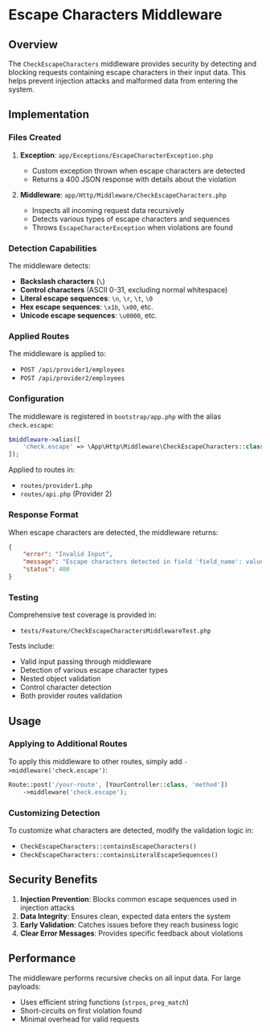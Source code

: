 # Escape Characters Middleware

## Overview

The `CheckEscapeCharacters` middleware provides security by detecting and blocking requests containing escape characters in their input data. This helps prevent injection attacks and malformed data from entering the system.

## Implementation

### Files Created

1. **Exception**: `app/Exceptions/EscapeCharacterException.php`
   - Custom exception thrown when escape characters are detected
   - Returns a 400 JSON response with details about the violation

2. **Middleware**: `app/Http/Middleware/CheckEscapeCharacters.php`
   - Inspects all incoming request data recursively
   - Detects various types of escape characters and sequences
   - Throws `EscapeCharacterException` when violations are found

### Detection Capabilities

The middleware detects:
- **Backslash characters** (`\`)
- **Control characters** (ASCII 0-31, excluding normal whitespace)
- **Literal escape sequences**: `\n`, `\r`, `\t`, `\0`
- **Hex escape sequences**: `\x1b`, `\x00`, etc.
- **Unicode escape sequences**: `\u0000`, etc.

### Applied Routes

The middleware is applied to:
- `POST /api/provider1/employees`
- `POST /api/provider2/employees`

### Configuration

The middleware is registered in `bootstrap/app.php` with the alias `check.escape`:

```php
$middleware->alias([
    'check.escape' => \App\Http\Middleware\CheckEscapeCharacters::class,
]);
```

Applied to routes in:
- `routes/provider1.php`
- `routes/api.php` (Provider 2)

### Response Format

When escape characters are detected, the middleware returns:

```json
{
    "error": "Invalid Input",
    "message": "Escape characters detected in field 'field_name': value...",
    "status": 400
}
```

### Testing

Comprehensive test coverage is provided in:
- `tests/Feature/CheckEscapeCharactersMiddlewareTest.php`

Tests include:
- Valid input passing through middleware
- Detection of various escape character types
- Nested object validation
- Control character detection
- Both provider routes validation

## Usage

### Applying to Additional Routes

To apply this middleware to other routes, simply add `->middleware('check.escape')`:

```php
Route::post('/your-route', [YourController::class, 'method'])
    ->middleware('check.escape');
```

### Customizing Detection

To customize what characters are detected, modify the validation logic in:
- `CheckEscapeCharacters::containsEscapeCharacters()`
- `CheckEscapeCharacters::containsLiteralEscapeSequences()`

## Security Benefits

1. **Injection Prevention**: Blocks common escape sequences used in injection attacks
2. **Data Integrity**: Ensures clean, expected data enters the system
3. **Early Validation**: Catches issues before they reach business logic
4. **Clear Error Messages**: Provides specific feedback about violations

## Performance

The middleware performs recursive checks on all input data. For large payloads:
- Uses efficient string functions (`strpos`, `preg_match`)
- Short-circuits on first violation found
- Minimal overhead for valid requests

